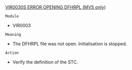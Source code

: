 [VIR0030S ERROR OPENING DFHRPL (MVS only)](https://virtel.readthedocs.io/en/latest/manuals/virtel/Virtel459MG/messages.html?highlight=VIR0030S#VIR0030S)

`Module`
- VIR0003

`Meaning`
- The DFHRPL file was not open. Initialisation is stopped.

`Action`
- Verify the definition of the STC.
